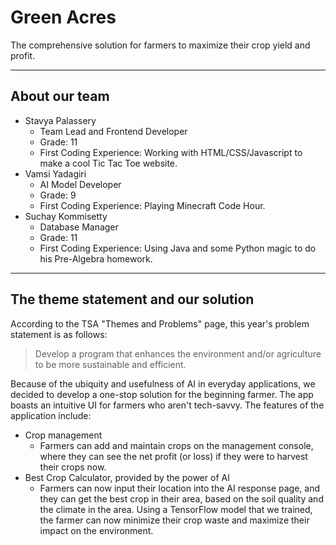 # Green Acres

The comprehensive solution for farmers to maximize their crop yield and profit.

___

## About our team
* Stavya Palassery
  * Team Lead and Frontend Developer
  * Grade: 11
  * First Coding Experience: Working with HTML/CSS/Javascript to make a cool Tic Tac Toe website.
* Vamsi Yadagiri
  * AI Model Developer
  * Grade: 9
  * First Coding Experience: Playing Minecraft Code Hour.
* Suchay Kommisetty
  * Database Manager
  * Grade: 11
  * First Coding Experience: Using Java and some Python magic to do his Pre-Algebra homework.

___

## The theme statement and our solution
According to the TSA "Themes and Problems" page, this year's problem statement is as follows:
> Develop a program that enhances the environment and/or agriculture to be more sustainable and efficient.

Because of the ubiquity and usefulness of AI in everyday applications, we decided to develop a one-stop solution for the beginning farmer.
The app boasts an intuitive UI for farmers who aren't tech-savvy. The features of the application include:
* Crop management
  * Farmers can add and maintain crops on the management console, where they can see the net profit (or loss) if they were to harvest their crops now.
* Best Crop Calculator, provided by the power of AI
  * Farmers can now input their location into the AI response page, and they can get the best crop in their area, based on the soil quality and the climate in the area. Using a TensorFlow model that we trained, the farmer can now minimize their crop waste and maximize their impact on the environment.

